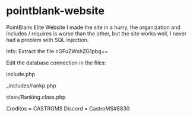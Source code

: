 # pointblank-website
PointBlank Elite Website
I made the site in a hurry, the organization and includes / requires is worse than the other, but the site works well, I never had a problem with SQL injection.

Info:
Extract the file cGFuZWxhZG1pbg==

Edit the database connection in the files:


include.php

_includes/rankp.php

class/Ranking.class.php

Creditos = CASTROMS
Discord = CastroMS#8830

